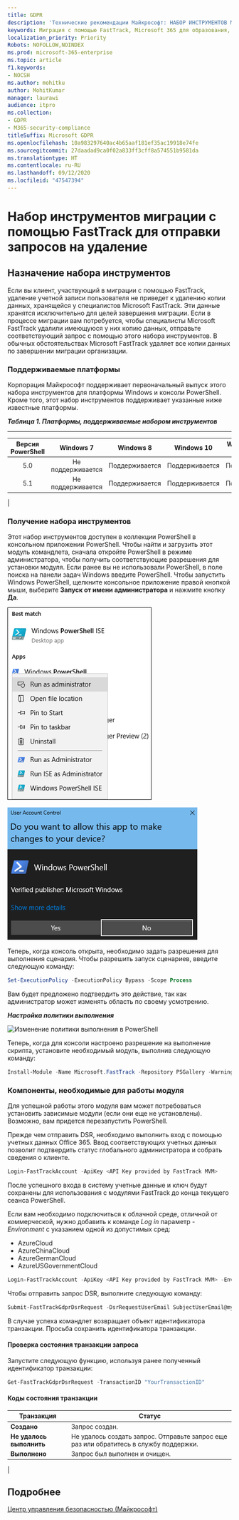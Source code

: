 ```yaml
---
title: GDPR
description: 'Технические рекомендации Майкрософт: НАБОР ИНСТРУМЕНТОВ МИГРАЦИИ С ПОМОЩЬЮ FASTTRACK ДЛЯ ОТПРАВКИ ЗАПРОСОВ НА УДАЛЕНИЕ'
keywords: Миграция с помощью FastTrack, Microsoft 365 для образования, документация по Microsoft 365, GDPR
localization_priority: Priority
Robots: NOFOLLOW,NOINDEX
ms.prod: microsoft-365-enterprise
ms.topic: article
f1.keywords:
- NOCSH
ms.author: mohitku
author: MohitKumar
manager: laurawi
audience: itpro
ms.collection:
- GDPR
- M365-security-compliance
titleSuffix: Microsoft GDPR
ms.openlocfilehash: 10a983297640ac4b65aaf181ef35ac19918e74fe
ms.sourcegitcommit: 27daadad9ca0f02a833ff3cff8a574551b9581da
ms.translationtype: HT
ms.contentlocale: ru-RU
ms.lasthandoff: 09/12/2020
ms.locfileid: "47547394"
---
```

# <a name="fasttrack-migration-toolset-for-submitting-delete-request"></a>Набор инструментов миграции с помощью FastTrack для отправки запросов на удаление

## <a name="toolset-purpose"></a>Назначение набора инструментов

Если вы клиент, участвующий в миграции с помощью FastTrack, удаление учетной записи пользователя не приведет к удалению копии данных, хранящейся у специалистов Microsoft FastTrack. Эти данные хранятся исключительно для целей завершения миграции. Если в процессе миграции вам потребуется, чтобы специалисты Microsoft FastTrack удалили имеющуюся у них копию данных, отправьте соответствующий запрос с помощью этого набора инструментов. В обычных обстоятельствах Microsoft FastTrack удаляет все копии данных по завершении миграции организации.

### <a name="supported-platforms"></a>Поддерживаемые платформы

Корпорация Майкрософт поддерживает первоначальный выпуск этого набора инструментов для платформы Windows и консоли PowerShell. Кроме того, этот набор инструментов поддерживает указанные ниже известные платформы.

***Таблица 1. Платформы, поддерживаемые набором инструментов***

****

|Версия PowerShell|Windows 7|Windows 8|Windows 10|Windows Server 2012|Windows Server 2016|
|:---:|:---:|:---:|:---:|:---:|:---:|
|5.0|Не поддерживается|Поддерживается|Поддерживается|Поддерживается|Поддерживается|
|5.1|Не поддерживается|Поддерживается|Поддерживается|Поддерживается|Поддерживается|
|

### <a name="obtaining-the-toolset"></a>Получение набора инструментов

Этот набор инструментов доступен в коллекции PowerShell в консольном приложении PowerShell. Чтобы найти и загрузить этот модуль командлета, сначала откройте PowerShell в режиме администратора, чтобы получить соответствующие разрешения для установки модуля. Если ранее вы не использовали PowerShell, в поле поиска на панели задач Windows введите PowerShell. Чтобы запустить Windows PowerShell, щелкните консольное приложение правой кнопкой мыши, выберите **Запуск от имени администратора** и нажмите кнопку **Да**.

![PowerShell: запуск от имени администратора](../media/fasttrack-powershell_image.png)

![PowerShell: предоставление разрешения на внесение изменений приложению](../media/fasttrack-run-powershell_image.png)

Теперь, когда консоль открыта, необходимо задать разрешения для выполнения сценария. Чтобы разрешить запуск сценариев, введите следующую команду:

```powershell
Set-ExecutionPolicy -ExecutionPolicy Bypass -Scope Process
```

Вам будет предложено подтвердить это действие, так как администратор может изменять область по своему усмотрению.

***Настройка политики выполнения***

![Изменение политики выполнения в PowerShell](../media/powershell-set-execution-policy_image.png)

Теперь, когда для консоли настроено разрешение на выполнение скрипта, установите необходимый модуль, выполнив следующую команду:

```powershell
Install-Module -Name Microsoft.FastTrack -Repository PSGallery -WarningAction SilentlyContinue -Force
```

### <a name="prerequisites-for-module"></a>Компоненты, необходимые для работы модуля

Для успешной работы этого модуля вам может потребоваться установить зависимые модули (если они еще не установлены). Возможно, вам придется перезапустить PowerShell.

Прежде чем отправить DSR, необходимо выполнить вход с помощью учетных данных Office 365. Ввод соответствующих учетных данных позволит подтвердить статус глобального администратора и собрать сведения о клиенте.

```powershell
Login-FastTrackAccount -ApiKey <API Key provided by FastTrack MVM>
```

После успешного входа в систему учетные данные и ключ будут сохранены для использования с модулями FastTrack до конца текущего сеанса PowerShell.

Если вам необходимо подключиться к облачной среде, отличной от коммерческой, нужно добавить к команде *Log in* параметр *-Environment* с указанием одной из допустимых сред:

- AzureCloud
- AzureChinaCloud
- AzureGermanCloud
- AzureUSGovernmentCloud

```powershell
Login-FastTrackAccount -ApiKey <API Key provided by FastTrack MVM> -Environment <cloud environment>
```

Чтобы отправить запрос DSR, выполните следующую команду:

```powershell
Submit-FastTrackGdprDsrRequest -DsrRequestUserEmail SubjectUserEmail@mycompany.com
```

В случае успеха командлет возвращает объект идентификатора транзакции. Просьба сохранить идентификатора транзакции.

#### <a name="checking-the-status-of-a-request-transaction"></a>Проверка состояния транзакции запроса

Запустите следующую функцию, используя ранее полученный идентификатор транзакции:

```powershell
Get-FastTrackGdprDsrRequest -TransactionID "YourTransactionID"
```

#### <a name="transaction-status-codes"></a>Коды состояния транзакции

|Транзакция|Статус|
|---|---|
|**Создано**|Запрос создан.|
|**Не удалось выполнить**|Не удалось создать запрос. Отправьте запрос еще раз или обратитесь в службу поддержки.|
|**Выполнено**|Запрос был выполнен и очищен.|
|

<!-- original version: **Created**  Request has been created<br/>**Failed** Request failed to create, please resubmit, or contact support<br/>**Completed** Request has been completed and sanitized -->

## <a name="learn-more"></a>Подробнее

[Центр управления безопасностью (Майкрософт)](https://www.microsoft.com/trust-center/privacy/gdpr-overview)
